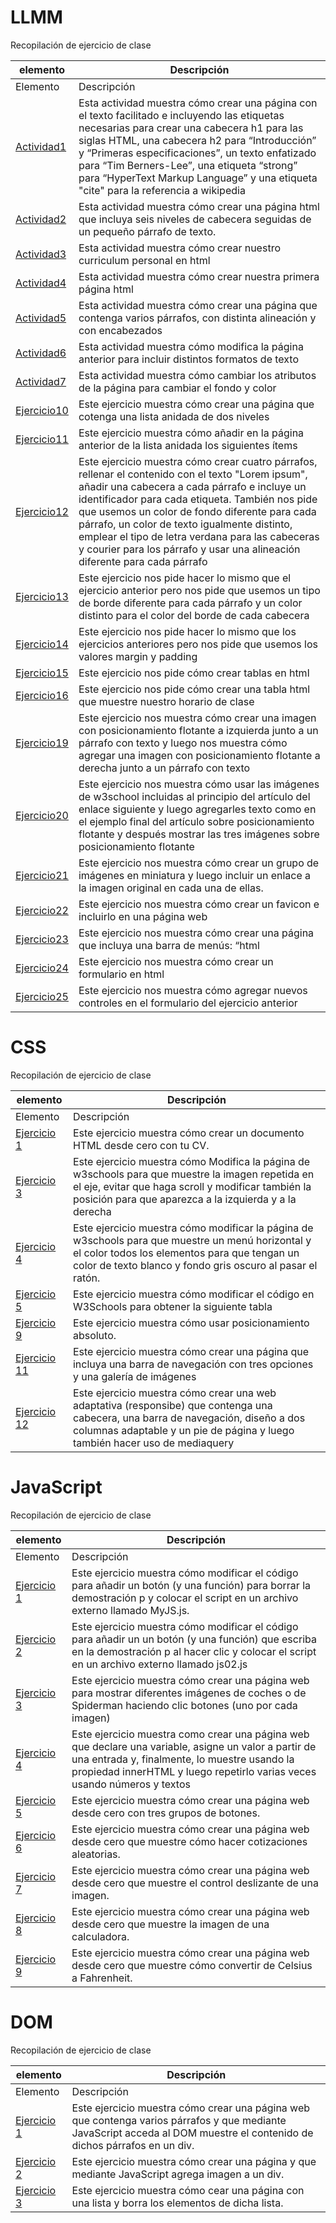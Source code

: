 # LLMM
Recopilación de ejercicio de clase


    
elemento | Descripción
-------- | -----------
Elemento | Descripción
[Actividad1](/tema0/Actividad%201.html) | Esta actividad muestra cómo crear una página con el texto facilitado e incluyendo las etiquetas necesarias para crear una cabecera h1 para las siglas HTML, una cabecera h2 para “Introducción” y “Primeras especificaciones”, un texto enfatizado para “Tim Berners-Lee”, una etiqueta “strong” para “HyperText Markup Language” y una etiqueta "cite" para la referencia a wikipedia
[Actividad2](/tema0/Actividad%202.html) | Esta actividad muestra cómo crear una página html que incluya seis niveles de cabecera seguidas de un pequeño párrafo de texto.
[Actividad3](/tema0/Actividad%203.html) | Esta actividad muestra cómo crear nuestro curriculum personal en html
[Actividad4](/tema0/Actividad%204.html) | Esta actividad muestra cómo crear nuestra primera página html
[Actividad5](/tema0/Actividad%205.html) | Esta actividad muestra cómo crear una página que contenga varios párrafos, con distinta alineación y con encabezados
[Actividad6](/tema0/Actividad%206.html) | Esta actividad muestra cómo modifica la página anterior para incluir distintos formatos de texto
[Actividad7](/tema0/Actividad%207.html) | Esta actividad muestra cómo cambiar los atributos de la página para cambiar el fondo y color
[Ejercicio10](/tema0/Ejercicio%2010.html) | Este ejercicio muestra cómo crear una página que cotenga una lista anidada de dos niveles
[Ejercicio11](/tema0/Ejercicio%2011.html) | Este ejercicio muestra cómo añadir en la página anterior de la lista anidada los siguientes ítems
[Ejercicio12](tema0/Ejercicio%2012.html) | Este ejercicio muestra cómo crear cuatro párrafos, rellenar el contenido con el texto "Lorem ipsum", añadir una cabecera a cada párrafo e incluye un identificador para cada etiqueta. También nos pide que usemos un color de fondo diferente para cada párrafo, un color de texto igualmente distinto, emplear el tipo de letra verdana para las cabeceras y courier para los párrafo y usar una alineación diferente para cada párrafo
[Ejercicio13](/tema0/Ejercicio%2013.html) | Este ejercicio nos pide hacer lo mismo que el ejercicio anterior pero nos pide que usemos un tipo de borde diferente para cada párrafo y un color distinto para el color del borde de cada cabecera
[Ejercicio14](/tema0/Ejercicio%2014.html) | Este ejercicio nos pide hacer lo mismo que los ejercicios anteriores pero nos pide que usemos los valores margin y padding
[Ejercicio15](/tema0/Ejercicio%2015.html) | Este ejercicio nos pide cómo crear tablas en html
[Ejercicio16](/tema0/Ejercicio%2016.html) | Este ejercicio nos pide cómo crear una tabla html que muestre nuestro horario de clase
[Ejercicio19](/tema0/Ejercicio%2019.html) | Este ejercicio nos muestra cómo crear una imagen con posicionamiento flotante a izquierda junto a un párrafo con texto y luego nos muestra cómo agregar una imagen con posicionamiento flotante a derecha junto a un párrafo con texto
[Ejercicio20](/tema0/Ejercicio%2020.html) | Este ejercicio nos muestra cómo usar las imágenes de w3school incluidas al principio del artículo del enlace siguiente y luego agregarles texto como en el ejemplo final del artículo sobre posicionamiento flotante y después mostrar las tres imágenes sobre posicionamiento flotante
[Ejercicio21](/tema0/Ejercicio%2021.html) | Este ejercicio nos muestra cómo crear un grupo de imágenes en miniatura y luego incluir un enlace a la imagen original en cada una de ellas.
[Ejercicio22](/tema0/Ejercicio%2022.html) | Este ejercicio nos muestra cómo crear un favicon e incluirlo en una página web
[Ejercicio23](/tema0/Ejercicio%2023.html) | Este ejercicio nos muestra cómo crear una página que incluya una barra de menús: “html | css | javascript | Ajax” y que a continuación muestre un iFrame en el que visualizará el apartado correspondiente de la página “uniwebsidad” de cada uno de los enlaces del menú anterior.
[Ejercicio24](/tema0/Ejercicio%2024.html) | Este ejercicio nos muestra cómo crear un formulario en html
[Ejercicio25](/tema0/Ejercicio%2025.html) | Este ejercicio nos muestra cómo agregar nuevos controles en el formulario del ejercicio anterior


# CSS
Recopilación de ejercicio de clase


    
elemento | Descripción
-------- | -----------
Elemento | Descripción
[Ejercicio 1](/CSS/Ejercicio%201.html) | Este ejercicio muestra cómo crear un documento HTML desde cero con tu CV.
[Ejercicio 3](/CSS/Ejercicio%203.html) | Este ejercicio muestra cómo Modifica la página de w3schools para que muestre la imagen repetida en el eje, evitar que haga scroll y modificar también la posición para que aparezca a la izquierda y a la derecha
[Ejercicio 4](/CSS/Ejercicio%204.html) | Este ejercicio muestra cómo modificar la página de w3schools para que muestre un menú horizontal y el color todos los elementos para que tengan un color de texto blanco y fondo gris oscuro al pasar el ratón.
[Ejercicio 5](/CSS/Ejercicio%205.html) | Este ejercicio muestra cómo modificar el código en W3Schools para obtener la siguiente tabla
[Ejercicio 9](/CSS/Ejercicio%209.html) | Este ejercicio muestra cómo usar posicionamiento absoluto.
[Ejercicio 11](/CSS/Ejercicio%2011.html) | Este ejercicio muestra cómo crear una página que incluya una barra de navegación con tres opciones y una galería de imágenes
[Ejercicio 12](/CSS/Ejercicio%2012.html) | Este ejercicio muestra cómo crear una web adaptativa (responsibe) que contenga una cabecera, una barra de navegación, diseño a dos columnas adaptable y un pie de página y luego también hacer uso de mediaquery




# JavaScript
Recopilación de ejercicio de clase


    
elemento | Descripción
-------- | -----------
Elemento | Descripción
[Ejercicio 1](/JavaScript/Ejercicio%201.html) | Este ejercicio muestra cómo modificar el código para añadir un botón (y una función) para borrar la demostración p y colocar el script en un archivo externo llamado MyJS.js.
[Ejercicio 2](/JavaScript/Ejercicio%202.html) | Este ejercicio muestra cómo modificar el código para añadir un un botón (y una función) que escriba en la demostración p al hacer clic y colocar el script en un archivo externo llamado js02.js
[Ejercicio 3](/JavaScript/Ejercicio%203.html) | Este ejercicio muestra cómo crear una página web para mostrar diferentes imágenes de coches o de Spiderman haciendo clic botones (uno por cada imagen)
[Ejercicio 4](/JavaScript/Ejercicio%204.html) | Este ejercicio muestra como crear una página web que declare una variable, asigne un valor a partir de una entrada y, finalmente, lo muestre usando la propiedad innerHTML y luego repetirlo varias veces usando números y textos
[Ejercicio 5](/JavaScript/Ejercicio%205.html) | Este ejercicio muestra cómo crear una página web desde cero con tres grupos de botones.
[Ejercicio 6](/JavaScript/Ejercicio%206.html) | Este ejercicio muestra cómo crear una página web desde cero que muestre cómo hacer cotizaciones aleatorias.
[Ejercicio 7](/JavaScript/Ejercicio%207.html) | Este ejercicio muestra cómo crear una página web desde cero que muestre el control deslizante de una imagen.
[Ejercicio 8](/JavaScript/Ejercicio%208.html) | Este ejercicio muestra cómo crear una página web desde cero que muestre la imagen de una calculadora.
[Ejercicio 9](/JavaScript/Ejercicio%209.html) | Este ejercicio muestra cómo crear una página web desde cero que muestre cómo convertir de Celsius a Fahrenheit.


# DOM
Recopilación de ejercicio de clase


    
elemento | Descripción
-------- | -----------
Elemento | Descripción
[Ejercicio 1](/DOM/Ejercicio%201.html) | Este ejercicio muestra cómo crear una página web que contenga varios párrafos y que mediante JavaScript acceda al DOM muestre el contenido de dichos párrafos en un div.
[Ejercicio 2](/DOM/Ejercicio%202.html) | Este ejercicio muestra cómo crear una página y que mediante JavaScript agrega imagen a un div.
[Ejercicio 3](/DOM/Ejercicio%203.html) | Este ejercicio muestra cómo cear una página con una lista y borra los elementos de dicha lista.


